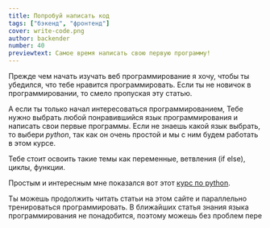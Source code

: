 ```yaml
---
title: Попробуй написать код
tags: ["бэкенд", "фронтенд"]
cover: write-code.png
author: backender
number: 40
previewtext: Самое время написать свою первую программу!
---
```


Прежде чем начать изучать веб программирование я хочу, чтобы ты убедился, что тебе нравится программировать. Если ты не новичок в программировании, то смело пропуская эту статью.

А если ты только начал интересоваться программированием, Тебе нужно выбрать любой понравившийся язык программирования и написать свои первые программы.
Если не знаешь какой язык выбрать, то выбери *python*, так как он очень простой и мы с ним будем работать в этом курсе.

Тебе стоит освоить такие темы как переменные, ветвления (if else), циклы, функции.

Простым и интересным мне показался вот этот <a href="https://stepik.org/course/67/info" target="_blank">курс по python</a>.

Ты можешь продолжить читать статьи на этом сайте и параллельно тренироваться программировать.
В ближайших статья знания языка программирования не понадобится, поэтому можешь без проблем пере
